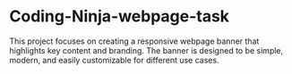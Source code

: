 # Coding-Ninja-webpage-task
This project focuses on creating a responsive webpage banner that highlights key content and branding. The banner is designed to be simple, modern, and easily customizable for different use cases.
